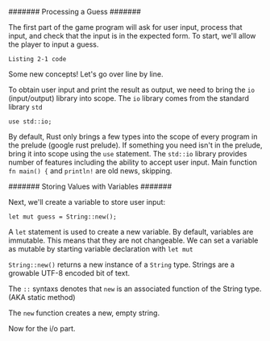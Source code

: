 ####### Processing a Guess #######  

The first part of the game program will ask for user input, process that input, and check that the input is in the expected form.  To start, we'll allow the player to input a guess.  

`Listing 2-1 code`

Some new concepts!  Let's go over line by line.  

To obtain user input and print the result as output, we need to bring the `io` (input/output) library into scope.  The `io` library comes from the standard library `std` 

    use std::io;

By default, Rust only brings a few types into the scope of every program in the prelude (google rust prelude).  If something you need isn't in the prelude, bring it into scope using the `use` statement.  The `std::io` library provides number of features including the ability to accept user input.
Main function `fn main() {` and `println!` are old news, skipping.

####### Storing Values with Variables #######  

Next, we'll create a variable to store user input:  

    let mut guess = String::new();

A `let` statement is used to create a new variable.  By default, variables are immutable.  This means that they are not changeable.  We can set a variable as mutable by starting variable declaration with `let mut`

`String::new()` returns a new instance of a `String` type.  Strings are a growable UTF-8 encoded bit of text.

The `::` syntaxs denotes that `new` is an associated function of the String type. (AKA static method)

The `new` function creates a new, empty string.  

Now for the i/o part.